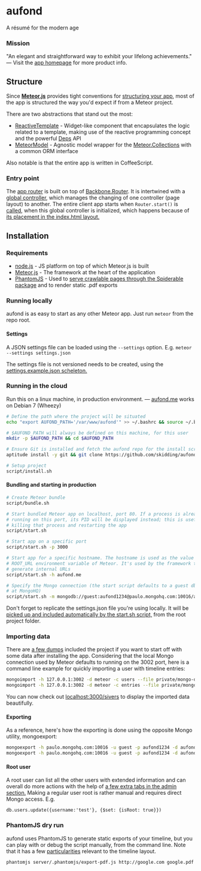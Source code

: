 aufond
===
A résumé for the modern age

### Mission

"An elegant and straightforward way to exhibit your lifelong achievements." — Visit the [app homepage](http://aufond.me) for more product info.

## Structure

Since __[Meteor.js](http://www.meteor.com/)__ provides tight conventions for [structuring your app](http://docs.meteor.com/#structuringyourapp), most of the app is structured the way you'd expect if from a Meteor project.

There are two abstractions that stand out the most:

- [ReactiveTemplate](https://github.com/skidding/aufond/blob/master/client/lib/core/reactive-template.coffee) - Widget-like component that encapsulates the logic related to a template, making use of the reactive programming concept and the powerful [Deps](http://docs.meteor.com/#deps) API
- [MeteorModel](https://github.com/skidding/aufond/blob/master/lib/meteor-model.coffee) - Agnostic model wrapper for the [Meteor.Collections](http://docs.meteor.com/#collections) with a common ORM interface

Also notable is that the entire app is written in CoffeeScript.

### Entry point

The [app router](https://github.com/skidding/aufond/blob/master/client/router.coffee) is built on top of [Backbone.Router](http://backbonejs.org/#Router). It is intertwined with a [global controller](https://github.com/skidding/aufond/blob/master/client/controller.coffee), which manages the changing of one controller (page layout) to another. The entire client app starts when `Router.start()` is [called](https://github.com/skidding/aufond/blob/master/client/controller.coffee#L16), when this global controller is initialized, which happens because of [its placement in the index.html layout.](https://github.com/skidding/aufond/blob/master/client/index.html#L25)

## Installation

### Requirements

- [node.js](http://nodejs.org/) - JS platform on top of which Meteor.js is built
- [Meteor.js](http://docs.meteor.com/) - The framework at the heart of the application
- [PhantomJS](http://phantomjs.org/) - Used to [serve crawlable pages through the Spiderable package](http://www.meteor.com/blog/2012/08/09/search-engine-optimization) and to render static .pdf exports

### Running locally

aufond is as easy to start as any other Meteor app. Just run `meteor` from the repo root.

#### Settings

A JSON settings file can be loaded using the `--settings` option. E.g. `meteor --settings settings.json`

The settings file is not versioned needs to be created, using the [settings.example.json scheleton.](https://github.com/skidding/aufond/blob/master/settings.example.json)

### Running in the cloud

Run this on a linux machine, in production environment. — [aufond.me](http://aufond.me) works on Debian 7 (Wheezy)

```bash
# Define the path where the project will be situated
echo "export AUFOND_PATH='/var/www/aufond'" >> ~/.bashrc && source ~/.bashrc

# $AUFOND_PATH will always be defined on this machine, for this user
mkdir -p $AUFOND_PATH && cd $AUFOND_PATH

# Ensure Git is installed and fetch the aufond repo for the install script
aptitude install -y git && git clone https://github.com/skidding/aufond.git .

# Setup project
script/install.sh
```

#### Bundling and starting in production

```bash
# Create Meteor bundle
script/bundle.sh

# Start bundled Meteor app on localhost, port 80. If a process is already
# running on this port, its PID will be displayed instead; this is useful for
# killing that process and restarting the app
script/start.sh

# Start app on a specific port
script/start.sh -p 3000

# Start app for a specific hostname. The hostname is used as the value for the
# ROOT_URL environment variable of Meteor. It's used by the framework to
# generate internal URLs
script/start.sh -h aufond.me

# Specify the Mongo connection (the start script defaults to a guest db hosted
# at MongoHQ)
script/start.sh -m mongodb://guest:aufond1234@paulo.mongohq.com:10016/aufond_guest
```

Don't forget to replicate the settings.json file you're using locally. It will be [picked up and included automatically by the start.sh script,](https://github.com/skidding/aufond/blob/e05ed7287340c1b9c97d226c825b8ed88c70c4ed/script/start.sh#L60) from the root project folder.

### Importing data

There are [a few dumps](https://github.com/skidding/aufond/tree/master/private/mongo-dump) included the project if you want to start off with some data after installing the app. Considering that the local Mongo connection used by Meteor defaults to running on the 3002 port, here is a command line example for quickly importing a user with timeline entries:

```bash
mongoimport -h 127.0.0.1:3002 -d meteor -c users --file private/mongo-dump/sivers.user.json
mongoimport -h 127.0.0.1:3002 -d meteor -c entries --file private/mongo-dump/sivers.entries.json
```

You can now check out [localhost:3000/sivers](http://localhost:3000/sivers) to display the imported data beautifully.

#### Exporting

As a reference, here's how the exporting is done using the opposite Mongo utility, mongoexport:

```bash
mongoexport -h paulo.mongohq.com:10016 -u guest -p aufond1234 -d aufond_guest -c users -q '{username: "sivers"}' -o sivers.user.json
mongoexport -h paulo.mongohq.com:10016 -u guest -p aufond1234 -d aufond_guest -c entries -q '{createdBy: "XDX52YC3jBPmbsiZS"}' -o sivers.entries.json
```

#### Root user

A root user can list all the other users with extended information and can overall do more actions with the help of [a few extra tabs in the admin section.](https://github.com/skidding/aufond/blob/master/client/controller/admin/admin-tabs.html#L6-L10) Making a regular user root is rather manual and requires direct Mongo access. E.g.

```mongo
db.users.update({username:'test'}, {$set: {isRoot: true}})
```

### PhantomJS dry run

aufond uses PhantomJS to generate static exports of your timeline, but you can play with or debug the script manually, from the command line. Note that it has a few [particularities](https://github.com/skidding/aufond/blob/master/server/.phantomjs/export-pdf.js) relevant to the timeline layout.

```bash
phantomjs server/.phantomjs/export-pdf.js http://google.com google.pdf
```
